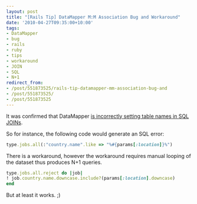 ```yaml
---
layout: post
title: "[Rails Tip] DataMapper M:M Association Bug and Workaround"
date: '2010-04-27T09:35:00+10:00'
tags:
- DataMapper
- bug
- rails
- ruby
- tips
- workaround
- JOIN
- SQL
- N+1
redirect_from:
- /post/551873525/rails-tip-datamapper-mm-association-bug-and
- /post/551873525/
- /post/551873525
---
```

It was confirmed that DataMapper [is incorrectly setting table names in SQL JOINs](http://datamapper.lighthouseapp.com/projects/20609/tickets/1249).

So for instance, the following code would generate an SQL error:

```ruby
type.jobs.all(:"country.name".like => "%#{params[:location]}%")
```

There is a workaround, however the workaround requires manual looping of the dataset thus produces N+1 queries.

```ruby
type.jobs.all.reject do |job|
! job.country.name.downcase.include?(params[:location].downcase)
end
```

But at least it works. ;)

